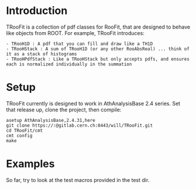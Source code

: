Introduction
============

TRooFit is a collection of pdf classes for RooFit, that are designed to behave like objects from ROOT. For example, TRooFit introduces:

    - TRooH1D : A pdf that you can fill and draw like a TH1D
    - TRooHStack : A sum of TRooH1D (or any other RooAbsReal) ... think of it as a stack of histograms
    - TRooHPdfStack : Like a TRooHStack but only accepts pdfs, and ensures each is normalized individually in the summation


Setup
=====

TRooFit currently is designed to work in AthAnalysisBase 2.4 series. Set that release up, clone the project, then compile:

```
asetup AthAnalysisBase,2.4.31,here
git clone https://:@gitlab.cern.ch:8443/will/TRooFit.git
cd TRooFit/cmt
cmt config
make
```

Examples
========
So far, try to look at the test macros provided in the test dir.